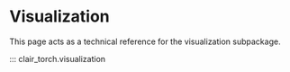 # Visualization

This page acts as a technical reference for the visualization subpackage.

::: clair_torch.visualization